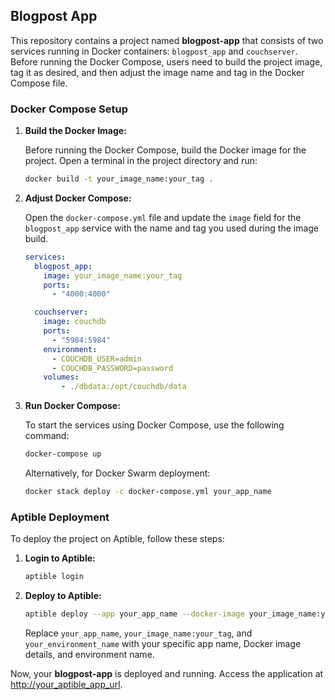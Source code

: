 ## Blogpost App

This repository contains a project named **blogpost-app** that consists of two services running in Docker containers: `blogpost_app` and `couchserver`. Before running the Docker Compose, users need to build the project image, tag it as desired, and then adjust the image name and tag in the Docker Compose file.

### Docker Compose Setup

1. **Build the Docker Image:**

   Before running the Docker Compose, build the Docker image for the project. Open a terminal in the project directory and run:

   ```bash
   docker build -t your_image_name:your_tag .
   ```

2. **Adjust Docker Compose:**

   Open the `docker-compose.yml` file and update the `image` field for the `blogpost_app` service with the name and tag you used during the image build.

   ```yaml
   services:
     blogpost_app:
       image: your_image_name:your_tag
       ports:
         - "4000:4000"
   
     couchserver:
       image: couchdb
       ports:
         - "5984:5984"
       environment:
         - COUCHDB_USER=admin
         - COUCHDB_PASSWORD=password
       volumes:
           - ./dbdata:/opt/couchdb/data
   ```

3. **Run Docker Compose:**

   To start the services using Docker Compose, use the following command:

   ```bash
   docker-compose up
   ```

   Alternatively, for Docker Swarm deployment:

   ```bash
   docker stack deploy -c docker-compose.yml your_app_name
   ```

### Aptible Deployment

To deploy the project on Aptible, follow these steps:

1. **Login to Aptible:**

   ```bash
   aptible login
   ```

2. **Deploy to Aptible:**

   ```bash
   aptible deploy --app your_app_name --docker-image your_image_name:your_tag --environment your_environment_name
   ```

   Replace `your_app_name`, `your_image_name:your_tag`, and `your_environment_name` with your specific app name, Docker image details, and environment name.

Now, your **blogpost-app** is deployed and running. Access the application at [http://your_aptible_app_url](http://your_aptible_app_url).